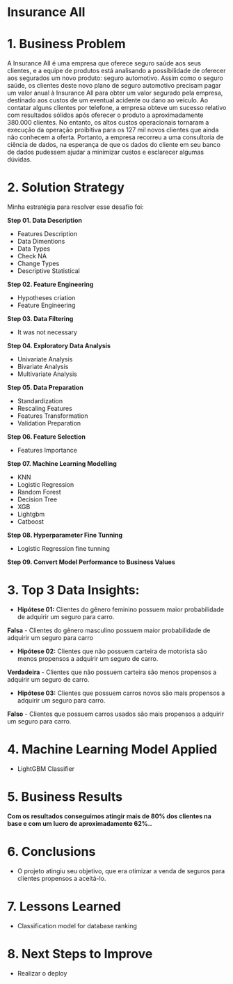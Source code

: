 # Insurance All

# 1. Business Problem

A Insurance All é uma empresa que oferece seguro saúde aos seus clientes, e a equipe de produtos está analisando a possibilidade de oferecer aos segurados um novo produto: seguro automotivo. Assim como o seguro saúde, os clientes deste novo plano de seguro automotivo precisam pagar um valor anual à Insurance All para obter um valor segurado pela empresa, destinado aos custos de um eventual acidente ou dano ao veículo.
Ao contatar alguns clientes por telefone, a empresa obteve um sucesso relativo com resultados sólidos após oferecer o produto a aproximadamente 380.000 clientes. No entanto, os altos custos operacionais tornaram a execução da operação proibitiva para os 127 mil novos clientes que ainda não conhecem a oferta. Portanto, a empresa recorreu a uma consultoria de ciência de dados, na esperança de que os dados do cliente em seu banco de dados pudessem ajudar a minimizar custos e esclarecer algumas dúvidas.


# 2. Solution Strategy

Minha estratégia para resolver esse desafio foi:

**Step 01. Data Description**
- Features Description 
- Data Dimentions
- Data Types
- Check NA
- Change Types
- Descriptive Statistical 

**Step 02. Feature Engineering**

- Hypotheses criation
- Feature Engineering 

**Step 03. Data Filtering**
- It was not necessary

**Step 04. Exploratory Data Analysis**
- Univariate Analysis
- Bivariate Analysis
- Multivariate Analysis

**Step 05. Data Preparation**
- Standardization
- Rescaling Features
- Features Transformation
- Validation Preparation

**Step 06. Feature Selection**
- Features Importance

**Step 07. Machine Learning Modelling**
- KNN
- Logistic Regression
- Random Forest
- Decision Tree
- XGB
- Lightgbm
- Catboost

**Step 08. Hyperparameter Fine Tunning**
- Logistic Regression fine tunning

**Step 09. Convert Model Performance to Business Values**


# 3. Top 3 Data Insights:

- **Hipótese 01:** Clientes do gênero feminino possuem maior probabilidade de adquirir um seguro para carro.

 **Falsa**  - Clientes do gênero masculino possuem maior probabilidade de adquirir um seguro para carro

- **Hipótese 02:** Clientes que não possuem carteira de motorista são menos propensos a adquirir um seguro de carro.

**Verdadeira**  - Clientes que não possuem carteira são menos propensos a adquirir um seguro de carro.

- **Hipótese 03:** Clientes que possuem carros novos são mais propensos a adquirir um seguro para carro.

**Falso** - Clientes que possuem carros usados são mais propensos a adquirir um seguro para carro.

# 4. Machine Learning Model Applied
- LightGBM Classifier

# 5. Business Results
**Com os resultados conseguimos atingir mais de 80% dos clientes na base e com um lucro de aproximadamente 62%..**

# 6. Conclusions
- O projeto atingiu seu objetivo, que era otimizar a venda de seguros para clientes propensos a aceitá-lo.

# 7. Lessons Learned
- Classification model for database ranking

# 8. Next Steps to Improve
- Realizar o deploy
